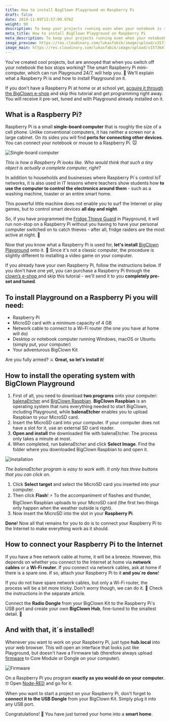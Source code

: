 ```yaml
---
title: How to install BigClown Playground on Raspberry Pi
draft: false
date: 2019-11-09T12:57:09.976Z
weight: 90
description: To keep your projects running even when your notebook is switched off, you need the help of Raspberry Pi. This article will tell you how to install BigClown Playground on it.
meta_title: How to install BigClown Playground on Raspberry Pi
meta_description: To keep your projects running even when your notebook is switched off, you need the help of a Raspberry Pi. This article will tell you how to install BigClown Playground on it.
image_preview: https://res.cloudinary.com/lukasfabik/image/upload/v1573641721/academy/jak-nainstalovat-playground-na-raspberry-pi/pouzivani-bigclown-playground.jpg
image_main: https://res.cloudinary.com/lukasfabik/image/upload/v1573641721/academy/jak-nainstalovat-playground-na-raspberry-pi/pouzivani-bigclown-playground.jpg
---
```


You've created cool projects, but are annoyed that when you switch off your notebook the box stops working? The smart Raspberry Pi mini-computer, which can run Playground 24/7, will help you. 🌃 We'll explain what a Raspberry Pi is and how to install Playground on it.

If you don't have a Raspberry Pi at home or at school yet, [acquire it through the BigClown e-shop](https://shop.bigclown.com/raspberry-pi-4b-4gb-set/) and skip this tutorial and get programming right away. You will receive it pre-set, tuned and with Playground already installed on it.

## What is a Raspberry Pi?

Raspberry Pi is a small **single-board computer** that is roughly the size of a cell phone. Unlike conventional computers, it has neither a screen nor a large cabinet. On its sides you will find **ports for connecting other devices**. You can connect your notebook or mouse to a Raspberry Pi. 🐭

![Single-board computer](https://res.cloudinary.com/lukasfabik/image/upload/v1573304484/academy/jak-nainstalovat-playground-na-raspberry-pi/image1.jpg)

_This is how a Raspberry Pi looks like. Who would think that such a tiny object is actually a complete computer, right?_

In addition to households and businesses where Raspberry Pi´s control IoT networks, it is also used in IT lessons where teachers show students how **to use the computer to control the electronics around them** \- such as a washing machine, toaster or an entire smart home.

This powerful little machine does not enable you to surf the Internet or play games, but to control smart devices **all day and night**.

So, if you have programmed the [Fridge Thieve Guard](/projects/catch-the-mist/) in Playground, it will run non-stop on a Raspberry Pi without you having to have your personal computer switched on to catch thieves - after all, fridge raiders are the most active at night. 🎂

Now that you know what a Raspberry Pi is used for, **let's install** [BigClown Playground](/academy/what-is-bigclown-playground/) onto it. 💪 Since it's not a classic computer, the procedure is slightly different to installing a video game on your computer.

If you already have your own Raspberry Pi, follow the instructions below. If you don't have one yet, you can purchase a Raspberry Pi through the [clown’s e-shop ](https://shop.bigclown.com/raspberry-pi-4b-4gb-set/)and skip this tutorial - we'll send it to you **completely pre-set and tuned**.

## To install Playground on a Raspberry Pi you will need:

* Raspberry Pi
* MicroSD card with a minimum capacity of 4 GB
* Network cable to connect to a Wi-Fi router (the one you have at home will do)
* Desktop or notebook computer running Windows, macOS or Ubuntu (simply put, your computer)
* Your adventurous BigClown Kit

Are you fully armed? ⚔️ **Great, so let's install it**!

## How to install the operating system with BigClown Playground

1. First of all, you need to download **two programs** onto your computer: [balenaEtcher](https://www.balena.io/etcher/) and [BigClown Raspbian](https://github.com/bigclownlabs/bc-raspbian/releases). **BigClown Raspbian** is an operating system that runs everything needed to start BigClown, including Playground, while **balenaEtcher** enables you to upload Raspbian to your MicroSD card.
2. Insert the MicroSD card into your computer. If your computer does not have a slot for it, use an external SD card reader.
3. **Open and install** the downloaded file with balenaEtcher. The process only takes a minute at most.
4. When completed, run balenaEtcher and click **Select Image**. Find the folder where you downloaded BigClown Raspbian to and open it.

![Installation](https://res.cloudinary.com/lukasfabik/image/upload/v1573304484/academy/jak-nainstalovat-playground-na-raspberry-pi/image3.png)

_The balenaEtcher program is easy to work with. It only has three buttons that you can click on._

1. Click **Select target** and select the MicroSD card you inserted into your computer.
2. Then click **Flash**! ⚡ To the accompaniment of flashes and thunder, BigClown Raspbian uploads to your MicroSD card (the first two things only happen when the weather outside is right).
3. Now insert the MicroSD into the slot in your **Raspberry Pi**.

**Done**! Now all that remains for you to do is to connect your Raspberry Pi to the Internet to make everything work as it should.

## How to connect your Raspberry Pi to the Internet

If you have a free network cable at home, it will be a breeze. However, this depends on whether you connect to the Internet at home via **network cables** or a **Wi-Fi router**. If you connect via network cables, ask at home if there is a spare one. If so, attach your Raspberry Pi to it **and you´re done**!

If you do not have spare network cables, but only a Wi-Fi router, the process will be a bit more tricky. Don't worry though, we can do it. 💪 Check the instructions in the separate article.

Connect the **Radio Dongle** from your BigClown Kit to the Raspberry Pi's USB port and create your own **BigClown Hub**, fine-tuned to the smallest detail. 🤡

## And with that, it´s installed!

Whenever you want to work on your Raspberry Pi, just type **hub.local** into your web browser. This will open an interface that looks just like Playground, but doesn't have a Firmware tab (therefore always upload [firmware](/academy/how-to-flash-firmware/) to Core Module or Dongle on your computer).

![Firmware](https://res.cloudinary.com/lukasfabik/image/upload/v1573304484/academy/jak-nainstalovat-playground-na-raspberry-pi/image2.png)

On a Raspberry Pi you program **exactly as you would do on your computer.** 🤓 Open [Node-RED](/academy/what-is-node-red/) and go for it.

When you want to start a project on your Raspberry Pi, don't forget to **connect it to the USB Dongle** from your BigClown Kit. Simply plug it into any USB port.

Congratulations! 🎉 You have just turned your home into a **smart home**.

